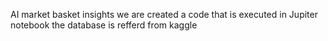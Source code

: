 AI market basket insights
we are created a code that is executed in Jupiter notebook
the database is refferd from kaggle
